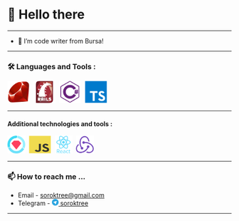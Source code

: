 # 👋 Hello there
---

- 👀 I’m code writer from Bursa!
---
### :hammer_and_wrench: Languages and Tools :
<div>
  <img src="https://github.com/devicons/devicon/blob/master/icons/ruby/ruby-original.svg" title="Ruby" alt="Ruby" width="50" height="50"/>&nbsp;
  <img src="https://github.com/devicons/devicon/blob/master/icons/rails/rails-original-wordmark.svg" title="Rails" alt="Rails" width="50" height="50"/>&nbsp;
  <img src="https://github.com/devicons/devicon/blob/master/icons/csharp/csharp-line.svg" title="csharp" alt="csharp" width="50" height="50"/>&nbsp; 
   <img src="https://github.com/devicons/devicon/blob/master/icons/typescript/typescript-original.svg" title="typescript" alt="typescript" width="50" height="50"/>&nbsp;

---

#### Additional technologies and tools :

<div>
   <img src="https://github.com/devicons/devicon/blob/master/icons/rspec/rspec-original.svg" title="RSpec" alt="RSpec" width="40" height="40"/>&nbsp;
   <img src="https://github.com/devicons/devicon/blob/master/icons/javascript/javascript-original.svg" title="JavaScript" alt="JavaScript" width="50" height="40"/>&nbsp;
    <img src="https://github.com/devicons/devicon/blob/master/icons/react/react-original-wordmark.svg" title="React" alt="React" width="40" height="40"/>&nbsp;
  <img src="https://github.com/devicons/devicon/blob/master/icons/redux/redux-original.svg" title="Redux" alt="Redux " width="40" height="40"/>&nbsp;
</div>

---

### 📫 How to reach me ...
- Email - soroktree@gmail.com
-  Telegram - [<img src="https://github.com/soroktree/soroktree/blob/main/Telegram.svg"  title="CSS3" alt="CSS" width="15" height="15"/>&nbsp;soroktree](https://t.me/soroktree)

---

  
